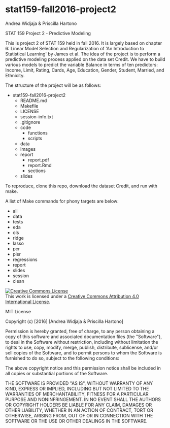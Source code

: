 # stat159-fall2016-project2

Andrea Widjaja & Priscilla Hartono

STAT 159 Project 2 - Predictive Modeling

This is project 2 of STAT 159 held in fall 2016. It is largely based on chapter 6: Linear Model Selection and Regularization of 'An Introduction to Statistical Learning' by James et al.
The idea of the project is to perform a predictive modeling process applied on the data set Credit.
We have to build various models to predict the variable Balance in terms of ten predictors: Income, Limit, Rating, Cards, Age, Education, Gender, Student, Married, and Ethnicity. 

The structure of the project will be as follows:  
* stat159-fall2016-project2
	* README.md
	* Makefile
	* LICENSE
	* session-info.txt
	* .gitignore
	* code
		* functions
		* scripts
	* data
	* images
	* report
		* report.pdf
		* report.Rmd
		* sections
	* slides

	

To reproduce, clone this repo, download the dataset Credit, and run with make.

A list of Make commands for phony targets are below:
* all
* data
* tests
* eda
* ols
* ridge
* lasso
* pcr
* plsr
* regressions
* report
* slides
* session
* clean

<a rel="license" href="http://creativecommons.org/licenses/by/4.0/"><img alt="Creative Commons License" style="border-width:0" src="https://i.creativecommons.org/l/by/4.0/88x31.png" /></a><br />This work is licensed under a <a rel="license" href="http://creativecommons.org/licenses/by/4.0/">Creative Commons Attribution 4.0 International License</a>.

MIT License

Copyright (c) [2016] [Andrea Widjaja & Priscilla Hartono]

Permission is hereby granted, free of charge, to any person obtaining a copy
of this software and associated documentation files (the "Software"), to deal
in the Software without restriction, including without limitation the rights
to use, copy, modify, merge, publish, distribute, sublicense, and/or sell
copies of the Software, and to permit persons to whom the Software is
furnished to do so, subject to the following conditions:

The above copyright notice and this permission notice shall be included in all
copies or substantial portions of the Software.

THE SOFTWARE IS PROVIDED "AS IS", WITHOUT WARRANTY OF ANY KIND, EXPRESS OR
IMPLIED, INCLUDING BUT NOT LIMITED TO THE WARRANTIES OF MERCHANTABILITY,
FITNESS FOR A PARTICULAR PURPOSE AND NONINFRINGEMENT. IN NO EVENT SHALL THE
AUTHORS OR COPYRIGHT HOLDERS BE LIABLE FOR ANY CLAIM, DAMAGES OR OTHER
LIABILITY, WHETHER IN AN ACTION OF CONTRACT, TORT OR OTHERWISE, ARISING FROM,
OUT OF OR IN CONNECTION WITH THE SOFTWARE OR THE USE OR OTHER DEALINGS IN THE
SOFTWARE.
